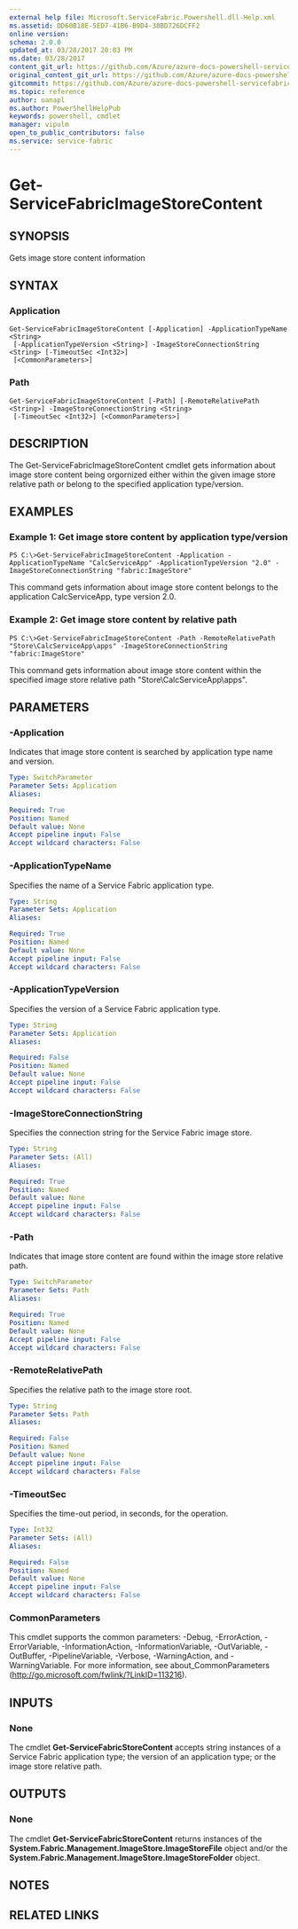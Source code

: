 ```yaml
---
external help file: Microsoft.ServiceFabric.Powershell.dll-Help.xml
ms.assetid: DD60B18E-5ED7-41B6-B9D4-38BD726DCFF2
online version:
schema: 2.0.0
updated_at: 03/28/2017 20:03 PM
ms.date: 03/28/2017
content_git_url: https://github.com/Azure/azure-docs-powershell-servicefabric/blob/master/Service-Fabric-cmdlets/ServiceFabric/vlatest/Get-ServiceFabricImageStoreContent.md
original_content_git_url: https://github.com/Azure/azure-docs-powershell-servicefabric/blob/master/Service-Fabric-cmdlets/ServiceFabric/vlatest/Get-ServiceFabricImageStoreContent.md
gitcommit: https://github.com/Azure/azure-docs-powershell-servicefabric/blob/16a577fb6a51f5ca50120cc3307348c9086eb9f5
ms.topic: reference
author: oanapl
ms.author: PowerShellHelpPub
keywords: powershell, cmdlet
manager: vipulm
open_to_public_contributors: false
ms.service: service-fabric
---
```


# Get-ServiceFabricImageStoreContent

## SYNOPSIS
Gets image store content information

## SYNTAX

### Application
```
Get-ServiceFabricImageStoreContent [-Application] -ApplicationTypeName <String>
 [-ApplicationTypeVersion <String>] -ImageStoreConnectionString <String> [-TimeoutSec <Int32>]
 [<CommonParameters>]
```

### Path
```
Get-ServiceFabricImageStoreContent [-Path] [-RemoteRelativePath <String>] -ImageStoreConnectionString <String>
 [-TimeoutSec <Int32>] [<CommonParameters>]
```

## DESCRIPTION
The Get-ServiceFabricImageStoreContent cmdlet gets information about image store content being orgornized either within the given image store relative path or belong to the specified application type/version.

## EXAMPLES

### Example 1: Get image store content by application type/version
```
PS C:\>Get-ServiceFabricImageStoreContent -Application -ApplicationTypeName "CalcServiceApp" -ApplicationTypeVersion "2.0" -ImageStoreConnectionString "fabric:ImageStore"
```

This command gets information about image store content belongs to the application CalcServiceApp, type version 2.0.

### Example 2: Get image store content by relative path
```
PS C:\>Get-ServiceFabricImageStoreContent -Path -RemoteRelativePath "Store\CalcServiceApp\apps" -ImageStoreConnectionString "fabric:ImageStore"
```

This command gets information about image store content within the specified image store relative path "Store\CalcServiceApp\apps".

## PARAMETERS

### -Application
Indicates that image store content is searched by application type name and version.

```yaml
Type: SwitchParameter
Parameter Sets: Application
Aliases: 

Required: True
Position: Named
Default value: None
Accept pipeline input: False
Accept wildcard characters: False
```

### -ApplicationTypeName
Specifies the name of a Service Fabric application type.

```yaml
Type: String
Parameter Sets: Application
Aliases: 

Required: True
Position: Named
Default value: None
Accept pipeline input: False
Accept wildcard characters: False
```

### -ApplicationTypeVersion
Specifies the version of a Service Fabric application type.

```yaml
Type: String
Parameter Sets: Application
Aliases: 

Required: False
Position: Named
Default value: None
Accept pipeline input: False
Accept wildcard characters: False
```

### -ImageStoreConnectionString
Specifies the connection string for the Service Fabric image store.

```yaml
Type: String
Parameter Sets: (All)
Aliases: 

Required: True
Position: Named
Default value: None
Accept pipeline input: False
Accept wildcard characters: False
```

### -Path
Indicates that image store content are found within the image store relative path.

```yaml
Type: SwitchParameter
Parameter Sets: Path
Aliases: 

Required: True
Position: Named
Default value: None
Accept pipeline input: False
Accept wildcard characters: False
```

### -RemoteRelativePath
Specifies the relative path to the image store root.

```yaml
Type: String
Parameter Sets: Path
Aliases: 

Required: False
Position: Named
Default value: None
Accept pipeline input: False
Accept wildcard characters: False
```

### -TimeoutSec
Specifies the time-out period, in seconds, for the operation.

```yaml
Type: Int32
Parameter Sets: (All)
Aliases: 

Required: False
Position: Named
Default value: None
Accept pipeline input: False
Accept wildcard characters: False
```

### CommonParameters
This cmdlet supports the common parameters: -Debug, -ErrorAction, -ErrorVariable, -InformationAction, -InformationVariable, -OutVariable, -OutBuffer, -PipelineVariable, -Verbose, -WarningAction, and -WarningVariable. For more information, see about_CommonParameters (http://go.microsoft.com/fwlink/?LinkID=113216).

## INPUTS

### None
The cmdlet **Get-ServiceFabricStoreContent** accepts string instances of a Service Fabric application type; the version of an application type; or the image store relative path.

## OUTPUTS

### None
The cmdlet **Get-ServiceFabricStoreContent** returns instances of the  **System.Fabric.Management.ImageStore.ImageStoreFile** object and/or the **System.Fabric.Management.ImageStore.ImageStoreFolder** object.

## NOTES

## RELATED LINKS

